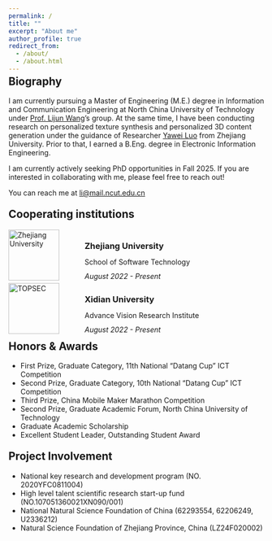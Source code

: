 ```yaml
---
permalink: /
title: ""
excerpt: "About me"
author_profile: true
redirect_from: 
  - /about/
  - /about.html
---
```


<style>
h2 {
  margin-top: -10px; /* Adjust the value as needed */
}
</style>

## Biography

I am currently pursuing a Master of Engineering (M.E.) degree in Information and Communication Engineering at North China University of Technology under [Prof. Lijun Wang](https://gjjcxyjy.ncut.edu.cn/info/1003/1032.htm)’s group. At the same time, I have been conducting research on personalized texture synthesis and personalized 3D content generation under the guidance of Researcher [Yawei Luo](https://person.zju.edu.cn/NB23035) from Zhejiang University. Prior to that, I earned a B.Eng. degree in Electronic Information Engineering.

I am currently actively seeking PhD opportunities in Fall 2025. If you are interested in collaborating with me, please feel free to reach out!

You can reach me at [li@mail.ncut.edu.cn](li@mail.ncut.edu.cn)

<br>

## Cooperating institutions

<html lang="en">
<head>
    <meta charset="UTF-8">
    <meta name="viewport" content="width=device-width, initial-scale=1.0">
    <title>Experience</title>
    <style>
        .partners {
            display: flex;
            align-items: center;
            margin-bottom: 5px;
        }
        .logo {
            width: 100px; /* Adjust size as needed */
            height: auto;
            margin-right: 50px;
        }
        .company-info {
            flex-grow: 1;
            line-height: 1;
        }
    </style>
</head>
<body>

<div class="partners">
    <img src="https://godzillali.github.io/images/zhejiang.png" alt="Zhejiang University" class="logo">
    <div class="company-info">
        <h3>Zhejiang University</h3>
        <p>School of Software Technology</p>
        <i style="margin-top: -5px;">August 2022 - Present</i>
    </div>
</div>

<div class="partners">
    <img src="https://godzillali.github.io/images/xidian.png" alt="TOPSEC" class="logo">
    <div class="company-info">
        <h3>Xidian University</h3>
        <p>Advance Vision Research Institute</p>
        <i style="margin-top: -5px;">August 2022 - Present</i>
    </div>
</div>

</body>
</html>

<br>

## Honors & Awards
- First Prize, Graduate Category, 11th National “Datang Cup” ICT Competition
- Second Prize, Graduate Category, 10th National “Datang Cup” ICT Competition
- Third Prize, China Mobile Maker Marathon Competition
- Second Prize, Graduate Academic Forum, North China University of Technology
- Graduate Academic Scholarship
- Excellent Student Leader, Outstanding Student Award

<br>

## Project Involvement

- National key research and development program (NO. 2020YFC0811004)
- High level talent scientific research start-up fund (NO.107051360021XN090/001)
- National Natural Science Foundation of China (62293554, 62206249, U2336212)
- Natural Science Foundation of Zhejiang Province, China (LZ24F020002)

